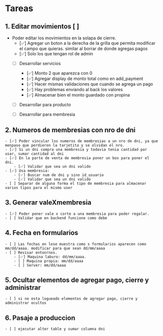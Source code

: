 # Tareas

## 1. Editar movimientos [ ]
- Poder editar los movimientos en la solapa de cierre. 
    - [✅] Agregar un boton a la derecha de la grilla que permita modificar el campo que quieras. similar al borrar de donde agregas pagos
    - [✅] Solo los que tengan rol de admin
    - [ ] Desarrollar servicios
        - [✅] Monto 2 que aparezca con 0
        - [✅] Agregar display de monto total como en add_payment
        - [✅] Hacer mismas validaciones que cuando se agrega un pago
        - [✅] Hay problemas enviando al back los valores
        - [✅] Almacenar bien el monto guardado con propina
    - [ ] Desarrollar para producto
    - [ ] Desarrollar para membresia


## 2. Numeros de membresias con nro de dni
    - [✅] Poder vincular los numeros de membresias a un nro de dni, ya que menpaso que perdieron la tarjetita y se olvidan el nro. 
    - [✅] Si un dni compra una membresia y todavia tenia cantidad por usar, sumar cantidad al dni
    - [✅] En la parte de venta de membresia poner un box para poner el dni. 
        - [✅] Validar que sea un dni valido
    - [✅] Usa membresia:
        - [✅] Buscar num de dni y sino id_usuario 
        - [✅] Validar que sea un dni valido
    - [ ] Separar de alguna forma el tipo de membresia para almacenar varios tipos para el mismo user


## 3. Generar valeXmembresia
    - [✅] Poder poner vale x corte a una membresia para poder regalar. 
    - [ ] Validar que en backend funcione como debe


## 4. Fecha en formularios
    - [ ] Las fechas en lose muestra como s formularios aparecen como mm/dd/aaaa. modificar para que sean dd/mm/aaaa
    - [ ] Revisar entonrnos. 
        - [✅] Maquina laburo: dd/mm/aaaa. 
        - [ ] Maquina propia: mm/dd/aaaa
        - [ ] Server: mm/dd/aaaa

## 5. Ocultar elementos de agregar pago, cierre y administrar 
    - [ ] si no esta logueado elementos de agregar pago, cierre y administrar ocultos


## 6. Pasaje a produccion
    - [ ] ejecutar alter table y sumar columna dni 

